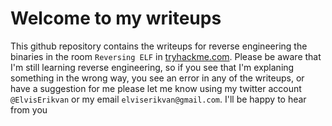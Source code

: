 # Welcome to my writeups

This github repository contains the writeups for reverse engineering the binaries in the room `Reversing ELF` in [tryhackme.com](https://tryhackme.com/room/reverselfiles). Please be aware that I'm still learning reverse engineering, so if you see that I'm explaning something in the wrong way, you see an error in any of the writeups, or have a suggestion for me please let me know using my twitter account `@ElvisErikvan` or my email `elviserikvan@gmail.com`. I'll be happy to hear from you
